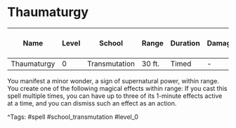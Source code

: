 # Thaumaturgy

| Name | Level | School | Range | Duration | Damage | Save DC & Type |
|------|-------|--------|-------|----------|--------|----------------|
| Thaumaturgy | 0 | Transmutation | 30 ft. | Timed | - | - |

You manifest a minor wonder, a sign of supernatural power, within range. You create one of the following magical effects within range: If you cast this spell multiple times, you can have up to three of its 1-minute effects active at a time, and you can dismiss such an effect as an action.

^Tags: #spell #school_transmutation #level_0